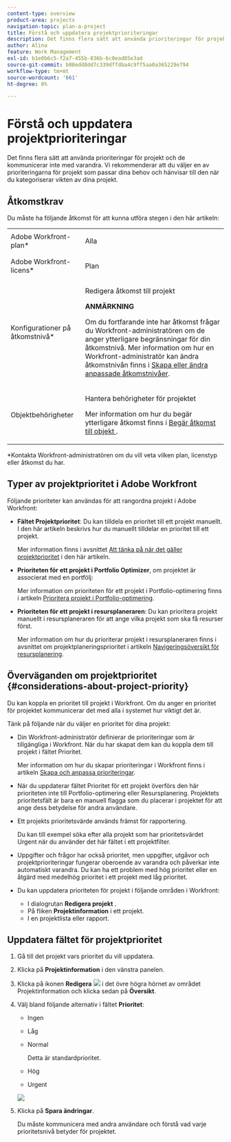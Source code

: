 ```yaml
---
content-type: overview
product-area: projects
navigation-topic: plan-a-project
title: Förstå och uppdatera projektprioriteringar
description: Det finns flera sätt att använda prioriteringar för projekt och de kommunicerar inte med varandra. Vi rekommenderar att du väljer en av prioriteringarna för projekt som passar dina behov och hänvisar till den när du kategoriserar vikten av dina projekt.
author: Alina
feature: Work Management
exl-id: b1e0b6c5-f2a7-455b-836b-6c0ead85e3ad
source-git-commit: b08edd8dd7c339dffdba4c9ff5aa0a365229e794
workflow-type: tm+mt
source-wordcount: '661'
ht-degree: 0%

---
```


# Förstå och uppdatera projektprioriteringar

Det finns flera sätt att använda prioriteringar för projekt och de kommunicerar inte med varandra. Vi rekommenderar att du väljer en av prioriteringarna för projekt som passar dina behov och hänvisar till den när du kategoriserar vikten av dina projekt.

## Åtkomstkrav

<!--drafted for P&P:

<table style="table-layout:auto"> 
 <col> 
 <col> 
 <tbody> 
  <tr> 
   <td role="rowheader">Adobe Workfront plan*</td> 
   <td> <p>Any</p> </td> 
  </tr> 
  <tr> 
   <td role="rowheader">Adobe Workfront license*</td> 
   <td> <p>Current license: Standard </p>
   Or
   <p>Legacy license: Plan </p> </td> 
  </tr> 
  <tr> 
   <td role="rowheader">Access level configurations*</td> 
   <td> <p>Edit access to Projects</p> <p><b>NOTE</b> 
   
   If you still don't have access, ask your Workfront administrator if they set additional restrictions in your access level. For information on how a Workfront administrator can modify your access level, see <a href="../../../administration-and-setup/add-users/configure-and-grant-access/create-modify-access-levels.md" class="MCXref xref">Create or modify custom access levels</a>.</p> </td> 
  </tr> 
  <tr> 
   <td role="rowheader">Object permissions</td> 
   <td> <p>Manage permissions to the project</p> <p>For information on requesting additional access, see <a href="../../../workfront-basics/grant-and-request-access-to-objects/request-access.md" class="MCXref xref">Request access to objects </a>.</p> </td> 
  </tr> 
 </tbody> 
</table>
-->
Du måste ha följande åtkomst för att kunna utföra stegen i den här artikeln:

<table style="table-layout:auto"> 
 <col> 
 <col> 
 <tbody> 
  <tr> 
   <td role="rowheader">Adobe Workfront-plan*</td> 
   <td> <p>Alla</p> </td> 
  </tr> 
  <tr> 
   <td role="rowheader">Adobe Workfront-licens*</td> 
   <td> <p>Plan </p> </td> 
  </tr> 
  <tr> 
   <td role="rowheader">Konfigurationer på åtkomstnivå*</td> 
   <td> <p>Redigera åtkomst till projekt</p> <p><b>ANMÄRKNING</b>

Om du fortfarande inte har åtkomst frågar du Workfront-administratören om de anger ytterligare begränsningar för din åtkomstnivå. Mer information om hur en Workfront-administratör kan ändra åtkomstnivån finns i <a href="../../../administration-and-setup/add-users/configure-and-grant-access/create-modify-access-levels.md" class="MCXref xref">Skapa eller ändra anpassade åtkomstnivåer</a>.</p> </td>
</tr> 
  <tr> 
   <td role="rowheader">Objektbehörigheter</td> 
   <td> <p>Hantera behörigheter för projektet</p> <p>Mer information om hur du begär ytterligare åtkomst finns i <a href="../../../workfront-basics/grant-and-request-access-to-objects/request-access.md" class="MCXref xref">Begär åtkomst till objekt </a>.</p> </td> 
  </tr> 
 </tbody> 
</table>

&#42;Kontakta Workfront-administratören om du vill veta vilken plan, licenstyp eller åtkomst du har.

## Typer av projektprioritet i Adobe Workfront

Följande prioriteter kan användas för att rangordna projekt i Adobe Workfront:

* **Fältet Projektprioritet**: Du kan tilldela en prioritet till ett projekt manuellt. I den här artikeln beskrivs hur du manuellt tilldelar en prioritet till ett projekt.

  Mer information finns i avsnittet [Att tänka på när det gäller projektprioritet](#considerations-about-project-priority) i den här artikeln.

* **Prioriteten för ett projekt i Portfolio Optimizer**, om projektet är associerat med en portfölj:

  Mer information om prioriteten för ett projekt i Portfolio-optimering finns i artikeln [Prioritera projekt i Portfolio-optimering](../../../manage-work/portfolios/portfolio-optimizer/prioritize-projects-in-portfolio-optimizer.md).

* **Prioriteten för ett projekt i resursplaneraren**: Du kan prioritera projekt manuellt i resursplaneraren för att ange vilka projekt som ska få resurser först.

  Mer information om hur du prioriterar projekt i resursplaneraren finns i avsnittet om projektplaneringsprioritet i artikeln [Navigeringsöversikt för resursplanering](../../../resource-mgmt/resource-planning/resource-planner-navigation.md).

## Överväganden om projektprioritet {#considerations-about-project-priority}

Du kan koppla en prioritet till projekt i Workfront. Om du anger en prioritet för projektet kommunicerar det med alla i systemet hur viktigt det är.

Tänk på följande när du väljer en prioritet för dina projekt:

* Din Workfront-administratör definierar de prioriteringar som är tillgängliga i Workfront. När du har skapat dem kan du koppla dem till projekt i fältet Prioritet.

  Mer information om hur du skapar prioriteringar i Workfront finns i artikeln [Skapa och anpassa prioriteringar](../../../administration-and-setup/customize-workfront/creating-custom-status-and-priority-labels/create-customize-priorities.md).

* När du uppdaterar fältet Prioritet för ett projekt överförs den här prioriteten inte till Portfolio-optimering eller Resursplanering. Projektets prioritetsfält är bara en manuell flagga som du placerar i projektet för att ange dess betydelse för andra användare.
* Ett projekts prioritetsvärde används främst för rapportering.

  Du kan till exempel söka efter alla projekt som har prioritetsvärdet Urgent när du använder det här fältet i ett projektfilter.
* Uppgifter och frågor har också prioritet, men uppgifter, utgåvor och projektprioriteringar fungerar oberoende av varandra och påverkar inte automatiskt varandra. Du kan ha ett problem med hög prioritet eller en åtgärd med medelhög prioritet i ett projekt med låg prioritet.
* Du kan uppdatera prioriteten för projekt i följande områden i Workfront:

   * I dialogrutan **Redigera projekt** .
   * På fliken **Projektinformation** i ett projekt.
   * I en projektlista eller rapport.

## Uppdatera fältet för projektprioritet

1. Gå till det projekt vars prioritet du vill uppdatera.
1. Klicka på **Projektinformation** i den vänstra panelen.
1. Klicka på ikonen **Redigera** ![](assets/qs-edit-icon.png) i det övre högra hörnet av området Projektinformation och klicka sedan på **Översikt**.

1. Välj bland följande alternativ i fältet **Prioritet**:

   * Ingen
   * Låg
   * Normal

     Detta är standardprioritet.

   * Hög
   * Urgent

   ![](assets/project-priority-picker-list-on-project-details-nwe-350x192.png)

1. Klicka på **Spara ändringar**.

   Du måste kommunicera med andra användare och förstå vad varje prioritetsnivå betyder för projektet.
